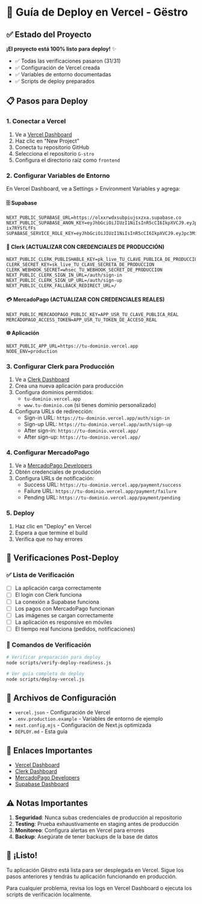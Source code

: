 # 🚀 Guía de Deploy en Vercel - Gëstro

## ✅ Estado del Proyecto

**¡El proyecto está 100% listo para deploy!** ✨

- ✅ Todas las verificaciones pasaron (31/31)
- ✅ Configuración de Vercel creada
- ✅ Variables de entorno documentadas
- ✅ Scripts de deploy preparados

## 📋 Pasos para Deploy

### 1. Conectar a Vercel

1. Ve a [Vercel Dashboard](https://vercel.com/dashboard)
2. Haz clic en "New Project"
3. Conecta tu repositorio GitHub
4. Selecciona el repositorio `G-stro`
5. Configura el directorio raíz como `frontend`

### 2. Configurar Variables de Entorno

En Vercel Dashboard, ve a Settings > Environment Variables y agrega:

#### 🗄️ Supabase
```
NEXT_PUBLIC_SUPABASE_URL=https://olxxrwdxsubpiujsxzxa.supabase.co
NEXT_PUBLIC_SUPABASE_ANON_KEY=eyJhbGciOiJIUzI1NiIsInR5cCI6IkpXVCJ9.eyJpc3MiOiJzdXBhYmFzZSIsInJlZiI6Im9seHhyd2R4c3VicGl1anN4enhhIiwicm9sZSI6ImFub24iLCJpYXQiOjE3NDUzNjUzOTksImV4cCI6MjA2MDk0MTM5OX0.7oSlKHOYhKptJ5EgpFP1zXG5AiBJ3Hg-ix7RYSfLfFs
SUPABASE_SERVICE_ROLE_KEY=eyJhbGciOiJIUzI1NiIsInR5cCI6IkpXVCJ9.eyJpc3MiOiJzdXBhYmFzZSIsInJlZiI6Im9seHhyd2R4c3VicGl1anN4enhhIiwicm9sZSI6InNlcnZpY2Vfcm9sZSIsImlhdCI6MTc0NTM2NTM5OSwiZXhwIjoyMDYwOTQxMzk5fQ.bqMRD99y9Q3WuaOKi12z5P4RfsOPZYssWK462QoidwQ
```

#### 🔑 Clerk (ACTUALIZAR CON CREDENCIALES DE PRODUCCIÓN)
```
NEXT_PUBLIC_CLERK_PUBLISHABLE_KEY=pk_live_TU_CLAVE_PUBLICA_DE_PRODUCCION
CLERK_SECRET_KEY=sk_live_TU_CLAVE_SECRETA_DE_PRODUCCION
CLERK_WEBHOOK_SECRET=whsec_TU_WEBHOOK_SECRET_DE_PRODUCCION
NEXT_PUBLIC_CLERK_SIGN_IN_URL=/auth/sign-in
NEXT_PUBLIC_CLERK_SIGN_UP_URL=/auth/sign-up
NEXT_PUBLIC_CLERK_FALLBACK_REDIRECT_URL=/
```

#### 💳 MercadoPago (ACTUALIZAR CON CREDENCIALES REALES)
```
NEXT_PUBLIC_MERCADOPAGO_PUBLIC_KEY=APP_USR_TU_CLAVE_PUBLICA_REAL
MERCADOPAGO_ACCESS_TOKEN=APP_USR_TU_TOKEN_DE_ACCESO_REAL
```

#### 🌐 Aplicación
```
NEXT_PUBLIC_APP_URL=https://tu-dominio.vercel.app
NODE_ENV=production
```

### 3. Configurar Clerk para Producción

1. Ve a [Clerk Dashboard](https://dashboard.clerk.com)
2. Crea una nueva aplicación para producción
3. Configura dominios permitidos:
   - `tu-dominio.vercel.app`
   - `www.tu-dominio.com` (si tienes dominio personalizado)
4. Configura URLs de redirección:
   - Sign-in URL: `https://tu-dominio.vercel.app/auth/sign-in`
   - Sign-up URL: `https://tu-dominio.vercel.app/auth/sign-up`
   - After sign-in: `https://tu-dominio.vercel.app/`
   - After sign-up: `https://tu-dominio.vercel.app/`

### 4. Configurar MercadoPago

1. Ve a [MercadoPago Developers](https://www.mercadopago.com.ar/developers)
2. Obtén credenciales de producción
3. Configura URLs de notificación:
   - Success URL: `https://tu-dominio.vercel.app/payment/success`
   - Failure URL: `https://tu-dominio.vercel.app/payment/failure`
   - Pending URL: `https://tu-dominio.vercel.app/payment/pending`

### 5. Deploy

1. Haz clic en "Deploy" en Vercel
2. Espera a que termine el build
3. Verifica que no hay errores

## 🧪 Verificaciones Post-Deploy

### ✅ Lista de Verificación

- [ ] La aplicación carga correctamente
- [ ] El login con Clerk funciona
- [ ] La conexión a Supabase funciona
- [ ] Los pagos con MercadoPago funcionan
- [ ] Las imágenes se cargan correctamente
- [ ] La aplicación es responsive en móviles
- [ ] El tiempo real funciona (pedidos, notificaciones)

### 🔧 Comandos de Verificación

```bash
# Verificar preparación para deploy
node scripts/verify-deploy-readiness.js

# Ver guía completa de deploy
node scripts/deploy-vercel.js
```

## 📁 Archivos de Configuración

- `vercel.json` - Configuración de Vercel
- `.env.production.example` - Variables de entorno de ejemplo
- `next.config.mjs` - Configuración de Next.js optimizada
- `DEPLOY.md` - Esta guía

## 🔗 Enlaces Importantes

- [Vercel Dashboard](https://vercel.com/dashboard)
- [Clerk Dashboard](https://dashboard.clerk.com)
- [MercadoPago Developers](https://www.mercadopago.com.ar/developers)
- [Supabase Dashboard](https://supabase.com/dashboard)

## ⚠️ Notas Importantes

1. **Seguridad**: Nunca subas credenciales de producción al repositorio
2. **Testing**: Prueba exhaustivamente en staging antes de producción
3. **Monitoreo**: Configura alertas en Vercel para errores
4. **Backup**: Asegúrate de tener backups de la base de datos

## 🎉 ¡Listo!

Tu aplicación Gëstro está lista para ser desplegada en Vercel. Sigue los pasos anteriores y tendrás tu aplicación funcionando en producción.

Para cualquier problema, revisa los logs en Vercel Dashboard o ejecuta los scripts de verificación localmente.
